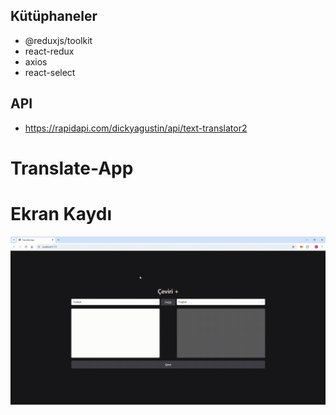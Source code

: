 ## Kütüphaneler

- @reduxjs/toolkit
- react-redux
- axios
- react-select

## API

- https://rapidapi.com/dickyagustin/api/text-translator2

# Translate-App

# Ekran Kaydı

![](translate.gif)

